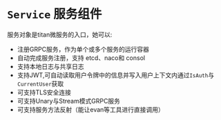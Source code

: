 # `Service` 服务组件

服务对象是titan微服务的入口，她可以:

- 注册GRPC服务，作为单个或多个服务的运行容器
- 自动完成服务注册，支持 etcd、naco和 consol
- 支持本地日志与共享日志
- 支持JWT,可自动读取用户令牌中的信息并写入用户上下文内通过`IsAuth`与`CurrentUser`获取
- 可支持TLS安全连接
- 可支持Unary与Stream模式GRPC服务
- 可支持服务方法反射（能让evan等工具进行直接调用）
